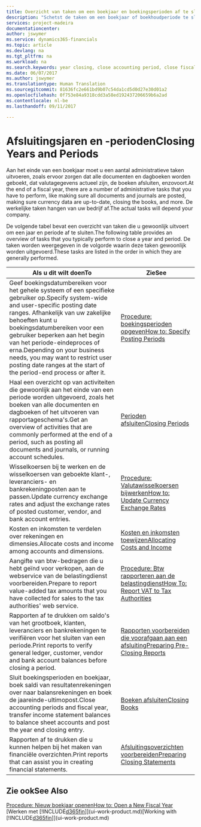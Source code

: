 ```yaml
---
title: Overzicht van taken om een boekjaar en boekingsperioden af te sluiten | Microsoft Docs
description: "Schetst de taken om een boekjaar of boekhoudperiode te sluiten, bijvoorbeeld, ervoor zorgen dat documenten en dagboeken worden geboekt en banksaldi verifiëren."
services: project-madeira
documentationcenter: 
author: jswymer
ms.service: dynamics365-financials
ms.topic: article
ms.devlang: na
ms.tgt_pltfrm: na
ms.workload: na
ms.search.keywords: year closing, close accounting period, close fiscal year, bank account detailed trial balance
ms.date: 06/07/2017
ms.author: jswymer
ms.translationtype: Human Translation
ms.sourcegitcommit: 81636fc2e661bd9b07c54da1cd5d0d27e30d01a2
ms.openlocfilehash: 0f753e84a9318cdd3a58ed192437206659b6a2ad
ms.contentlocale: nl-be
ms.lasthandoff: 09/11/2017

---
```

# <a name="closing-years-and-periods"></a><span data-ttu-id="6a90c-103">Afsluitingsjaren en -perioden</span><span class="sxs-lookup"><span data-stu-id="6a90c-103">Closing Years and Periods</span></span>
<span data-ttu-id="6a90c-104">Aan het einde van een boekjaar moet u een aantal administratieve taken uitvoeren, zoals ervoor zorgen dat alle documenten en dagboeken worden geboekt, dat valutagegevens actueel zijn, de boeken afsluiten, enzovoort.</span><span class="sxs-lookup"><span data-stu-id="6a90c-104">At the end of a fiscal year, there are a number of administrative tasks that you have to perform, like making sure all documents and journals are posted, making sure currency data are up-to-date, closing the books, and more.</span></span> <span data-ttu-id="6a90c-105">De werkelijke taken hangen van uw bedrijf af.</span><span class="sxs-lookup"><span data-stu-id="6a90c-105">The actual tasks will depend your company.</span></span>

<span data-ttu-id="6a90c-106">De volgende tabel bevat een overzicht van taken die u gewoonlijk uitvoert om een jaar en periode af te sluiten.</span><span class="sxs-lookup"><span data-stu-id="6a90c-106">The following table provides an overview of tasks that you typically perform to close a year and period.</span></span> <span data-ttu-id="6a90c-107">De taken worden weergegeven in de volgorde waarin deze taken gewoonlijk worden uitgevoerd.</span><span class="sxs-lookup"><span data-stu-id="6a90c-107">These tasks are listed in the order in which they are generally performed.</span></span>

| <span data-ttu-id="6a90c-108">Als u dit wilt doen</span><span class="sxs-lookup"><span data-stu-id="6a90c-108">To</span></span> | <span data-ttu-id="6a90c-109">Zie</span><span class="sxs-lookup"><span data-stu-id="6a90c-109">See</span></span> |
| --- | --- |
| <span data-ttu-id="6a90c-110">Geef boekingsdatumbereiken voor het gehele systeem of een specifieke gebruiker op.</span><span class="sxs-lookup"><span data-stu-id="6a90c-110">Specify system-wide and user-specific posting date ranges.</span></span> <span data-ttu-id="6a90c-111">Afhankelijk van uw zakelijke behoeften kunt u boekingsdatumbereiken voor een gebruiker beperken aan het begin van het periode-eindeproces of erna.</span><span class="sxs-lookup"><span data-stu-id="6a90c-111">Depending on your business needs, you may want to restrict user posting date ranges at the start of the period-end process or after it.</span></span> |[<span data-ttu-id="6a90c-112">Procedure: boekingsperioden opgeven</span><span class="sxs-lookup"><span data-stu-id="6a90c-112">How to: Specify Posting Periods</span></span>](finance-how-specify-posting-periods.md) |
| <span data-ttu-id="6a90c-113">Haal een overzicht op van activiteiten die gewoonlijk aan het einde van een periode worden uitgevoerd, zoals het boeken van alle documenten en dagboeken of het uitvoeren van rapportageschema's.</span><span class="sxs-lookup"><span data-stu-id="6a90c-113">Get an overview of activities that are commonly performed at the end of a period, such as posting all documents and journals, or running account schedules.</span></span> |[<span data-ttu-id="6a90c-114">Perioden afsluiten</span><span class="sxs-lookup"><span data-stu-id="6a90c-114">Closing Periods</span></span>](year-how-complete-period-end-processes.md) |
| <span data-ttu-id="6a90c-115">Wisselkoersen bij te werken en de wisselkoersen van geboekte klant-, leveranciers- en bankrekeningposten aan te passen.</span><span class="sxs-lookup"><span data-stu-id="6a90c-115">Update currency exchange rates and adjust the exchange rates of posted customer, vendor, and bank account entries.</span></span> |[<span data-ttu-id="6a90c-116">Procedure: Valutawisselkoersen bijwerken</span><span class="sxs-lookup"><span data-stu-id="6a90c-116">How to: Update Currency Exchange Rates</span></span>](finance-how-update-currencies.md) |
| <span data-ttu-id="6a90c-117">Kosten en inkomsten te verdelen over rekeningen en dimensies.</span><span class="sxs-lookup"><span data-stu-id="6a90c-117">Allocate costs and income among accounts and dimensions.</span></span> |[<span data-ttu-id="6a90c-118">Kosten en inkomsten toewijzen</span><span class="sxs-lookup"><span data-stu-id="6a90c-118">Allocating Costs and Income</span></span>](year-allocate-costs-income.md) |
| <span data-ttu-id="6a90c-119">Aangifte van btw-bedragen die u hebt geïnd voor verkopen, aan de webservice van de belastingdienst voorbereiden.</span><span class="sxs-lookup"><span data-stu-id="6a90c-119">Prepare to report value-added tax amounts that you have collected for sales to the tax authorities' web service.</span></span> |[<span data-ttu-id="6a90c-120">Procedure: Btw rapporteren aan de belastingdienst</span><span class="sxs-lookup"><span data-stu-id="6a90c-120">How To: Report VAT to Tax Authorities</span></span>](finance-how-report-vat.md)|
| <span data-ttu-id="6a90c-121">Rapporten af te drukken om saldo's van het grootboek, klanten, leveranciers en bankrekeningen te verifiëren voor het sluiten van een periode.</span><span class="sxs-lookup"><span data-stu-id="6a90c-121">Print reports to verify general ledger, customer, vendor and bank account balances before closing a period.</span></span> |[<span data-ttu-id="6a90c-122">Rapporten voorbereiden die voorafgaan aan een afsluiting</span><span class="sxs-lookup"><span data-stu-id="6a90c-122">Preparing Pre-Closing Reports</span></span>](year-prepare-preclose-reports.md) |
| <span data-ttu-id="6a90c-123">Sluit boekingsperioden en boekjaar, boek saldi van resultatenrekeningen over naar balansrekeningen en boek de jaareinde-ultimopost.</span><span class="sxs-lookup"><span data-stu-id="6a90c-123">Close accounting periods and fiscal year, transfer income statement balances to balance sheet accounts and post the year end closing entry.</span></span> |[<span data-ttu-id="6a90c-124">Boeken afsluiten</span><span class="sxs-lookup"><span data-stu-id="6a90c-124">Closing Books</span></span>](year-close-books.md) |
| <span data-ttu-id="6a90c-125">Rapporten af te drukken die u kunnen helpen bij het maken van financiële overzichten.</span><span class="sxs-lookup"><span data-stu-id="6a90c-125">Print reports that can assist you in creating financial statements.</span></span> |[<span data-ttu-id="6a90c-126">Afsluitingsoverzichten voorbereiden</span><span class="sxs-lookup"><span data-stu-id="6a90c-126">Preparing Closing Statements</span></span>](year-prepare-close-statement.md) |

## <a name="see-also"></a><span data-ttu-id="6a90c-127">Zie ook</span><span class="sxs-lookup"><span data-stu-id="6a90c-127">See Also</span></span>
[<span data-ttu-id="6a90c-128">Procedure: Nieuw boekjaar openen</span><span class="sxs-lookup"><span data-stu-id="6a90c-128">How to: Open a New Fiscal Year</span></span>](finance-how-open-new-fiscal-year.md)  
<span data-ttu-id="6a90c-129">[Werken met [!INCLUDE[d365fin](includes/d365fin_md.md)]](ui-work-product.md)</span><span class="sxs-lookup"><span data-stu-id="6a90c-129">[Working with [!INCLUDE[d365fin](includes/d365fin_md.md)]](ui-work-product.md)</span></span>

